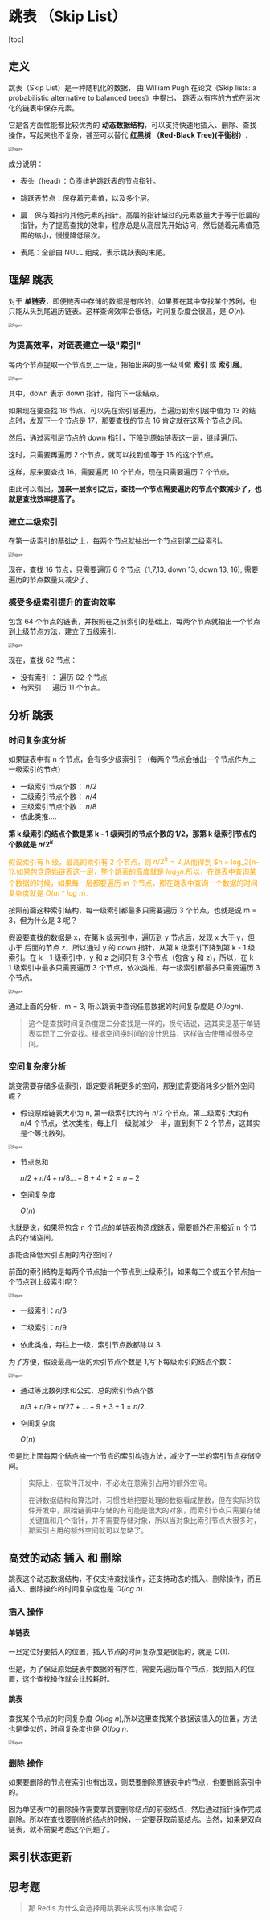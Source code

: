 # 跳表 （Skip List）

[toc]

## 定义

跳表（Skip List）是一种随机化的数据， 由 William Pugh 在论文《Skip lists: a probabilistic alternative to balanced trees》中提出， 跳表以有序的方式在层次化的链表中保存元素。

它是各方面性能都比较优秀的 **动态数据结构**，可以支持快速地插入、删除、查找操作，写起来也不复杂，甚至可以替代 **红黑树 （Red-Black Tree)(平衡树）**.

<img src="../Resources1/08.jpg" alt="Figure" style="zoom:50%;" />

成分说明：

- 表头（head）：负责维护跳跃表的节点指针。
  
- 跳跃表节点：保存着元素值，以及多个层。

- 层：保存着指向其他元素的指针。高层的指针越过的元素数量大于等于低层的指针，为了提高查找的效率，程序总是从高层先开始访问，然后随着元素值范围的缩小，慢慢降低层次。

- 表尾：全部由 NULL 组成，表示跳跃表的末尾。


## 理解 跳表 

对于 **单链表**，即便链表中存储的数据是有序的，如果要在其中查找某个苏剧，也只能从头到尾遍历链表。这样查询效率会很低，时间复杂度会很高，是 $O(n)$.

<img src="../Resources1/04.jpg" alt="Figure" style="zoom:50%;" />

### 为提高效率，对链表建立一级"索引"

每两个节点提取一个节点到上一级，把抽出来的那一级叫做 **索引** 或 **索引层**。

<img src="../Resources1/05.jpg" alt="Figure" style="zoom:50%;" />

其中，down 表示 down 指针，指向下一级结点。

如果现在要查找 16 节点，可以先在索引层遍历，当遍历到索引层中值为 13 的结点时，发现下一个节点是 17，那要查找的节点 16 肯定就在这两个节点之间。

然后，通过索引层节点的 down 指针，下降到原始链表这一层，继续遍历。

这时，只需要再遍历 2 个节点，就可以找到值等于 16 的这个节点。

这样，原来要查找 16，需要遍历 10 个节点，现在只需要遍历 7 个节点。

由此可以看出，**加来一层索引之后，查找一个节点需要遍历的节点个数减少了，也就是查找效率提高了。**

### 建立二级索引

在第一级索引的基础之上，每两个节点就抽出一个节点到第二级索引。

<img src="../Resources1/06.jpg" alt="Figure" style="zoom:50%;" />

现在，查找 16 节点，只需要遍历 6 个节点（1,7,13, down 13, down 13, 16), 需要遍历的节点数量又减少了。

### 感受多级索引提升的查询效率

包含 64 个节点的链表，并按照在之前索引的基础上，每两个节点就抽出一个节点到上级节点方法，建立了五级索引.

<img src="../Resources1/07.jpg" alt="Figure" style="zoom:50%;" />

现在，查找 62 节点：

- 没有索引 ： 遍历 62 个节点
- 有索引   ： 遍历 11 个节点。

## 分析 跳表

### 时间复杂度分析

如果链表中有 n 个节点，会有多少级索引？（每两个节点会抽出一个节点作为上一级索引的节点）

  - 一级索引节点个数： $n/2$
  - 二级索引节点个数： $n/4$
  - 三级索引节点个数： $n/8$
  - 依此类推....
   
 **第 k 级索引的结点个数是第 k - 1 级索引的节点个数的 $1/2$，那第 k 级索引节点的个数就是 $n/2^k$ </font>**

<font color="orange">假设索引有 h 级，最高的索引有 2 个节点，则 $n/2^h=2$,从而得到 $h = log_2{n-1}.如果包含原始链表这一层，整个跳表的高度就是 $log_2n$.所以，在跳表中查询某个数据的时候，如果每一层都要遍历 m 个节点，那在跳表中查询一个数据的时间复杂度就是 $O(m*log\ n)$.</font>

按照前面这种索引结构，每一级索引都最多只需要遍历 3 个节点，也就是说 m = 3，但为什么是 3 呢？


假设要查找的数据是 x，在第 k 级索引中，遍历到 y 节点后，发现 x 大于 y，但 小于 后面的节点 z，所以通过 y 的 down 指针，从第 k 级索引下降到第 k - 1 级索引。在 k - 1 级索引中，y 和 z 之间只有 3 个节点（包含 y 和 z)，所以，在 k - 1 级索引中最多只需要遍历 3 个节点，依次类推，每一级索引都最多只需要遍历 3 个节点。

<img src="../Resources1/09.jpg" alt="Figure" style="zoom:50%;" />

通过上面的分析，m = 3, 所以跳表中查询任意数据的时间复杂度是 $O(logn)$.

> 这个是查找时间复杂度跟二分查找是一样的，换句话说，这其实是基于单链表实现了二分查找。根据空间换时间的设计思路，这样做会使用掉很多空间。

### 空间复杂度分析

跳变需要存储多级索引，跟定要消耗更多的空间，那到底需要消耗多少额外空间呢？

- 假设原始链表大小为 n, 第一级索引大约有 $n/2$ 个节点，第二级索引大约有 $n/4$ 个节点，依次类推，每上升一级就减少一半，直到剩下 2 个节点，这其实是个等比数列。

<img src="../Resources1/10.jpg" alt="Figure" style="zoom:50%;" />

- 节点总和
  
  $n/2+n/4+n/8...+8+4+2=n-2$

- 空间复杂度
  
  $O(n)$

也就是说，如果将包含 n 个节点的单链表构造成跳表，需要额外在用接近 n 个节点的存储空间。

那能否降低索引占用的内存空间？

前面的索引结构是每两个节点抽一个节点到上级索引，如果每三个或五个节点抽一个节点到上级索引呢？

<img src="../Resources1/11.jpg" alt="Figure" style="zoom:50%;" />

- 一级索引：$n/3$

- 二级索引：$n/9$

- 依此类推，每往上一级，索引节点数都除以 3.

为了方便，假设最高一级的索引节点个数是 1,写下每级索引的结点个数：

<img src="../Resources1/12.jpg" alt="Figure" style="zoom:50%;" />

- 通过等比数列求和公式，总的索引节点个数

  $n/3+n/9+n/27+...+9+3+1=n/2$.

- 空间复杂度 
  
  $O(n)$

但是比上面每两个结点抽一个节点的索引构造方法，减少了一半的索引节点存储空间。
  

> 实际上，在软件开发中，不必太在意索引占用的额外空间。
> 
> 在讲数据结构和算法时，习惯性地把要处理的数据看成整数，但在实际的软件开发中，原始链表中存储的有可能是很大的对象，而索引节点只需要存储关键值和几个指针，并不需要存储对象，所以当对象比索引节点大很多时，那索引占用的额外空间就可以忽略了。

## 高效的动态 插入 和 删除

跳表这个动态数据结构，不仅支持查找操作，还支持动态的插入、删除操作，而且插入、删除操作的时间复杂度也是 $O(log\ n)$.

### 插入 操作

#### 单链表

一旦定位好要插入的位置，插入节点的时间复杂度是很低的，就是 $O(1).$ 

但是，为了保证原始链表中数据的有序性，需要先遍历每个节点，找到插入的位置，这个查找操作就会比较耗时。

#### 跳表

查找某个节点的时间复杂度 $O(log\ n)$,所以这里查找某个数据该插入的位置，方法也是类似的，时间复杂度也是 $O(log\ n$.

<img src="../Resources1/13.jpg" alt="Figure" style="zoom:50%;" />



### 删除 操作

如果要删除的节点在索引也有出现，则既要删除原链表中的节点，也要删除索引中的。

因为单链表中的删除操作需要拿到要删除结点的前驱结点，然后通过指针操作完成删除。所以在查找要删除的结点的时候，一定要获取前驱结点。当然，如果是双向链表，就不需要考虑这个问题了。

## 索引状态更新

## 思考题

> 那 Redis 为什么会选择用跳表来实现有序集合呢？

